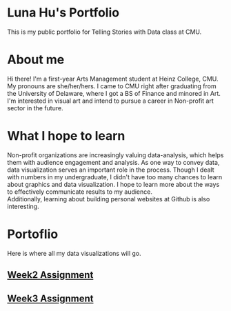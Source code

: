 # Luna Hu's Portfolio
This is my public portfolio for Telling Stories with Data class at CMU.
# About me
Hi there! I'm a first-year Arts Management student at Heinz College, CMU. My pronouns are she/her/hers. I came to CMU right after graduating from the University of Delaware, where I got a BS of Finance and minored in Art. I'm interested in visual art and intend to pursue a career in Non-profit art sector in the future.
# What I hope to learn
Non-profit organizations are increasingly valuing data-analysis, which helps them with audience engagement and analysis. As one way to convey data, data visualization serves an important role in the process.  Though I dealt with numbers in my undergraduate, I didn't have too many chances to learn about graphics and data visualization. I hope to learn more about the ways to effectively communicate results to my audience.   
Additionally, learning about building personal websites at Github is also interesting. 
# Portoflio
Here is where all my data visualizations will go.
## [Week2 Assignment](/dataviz2.md)
## [Week3 Assignment](/dataviz3.md)
